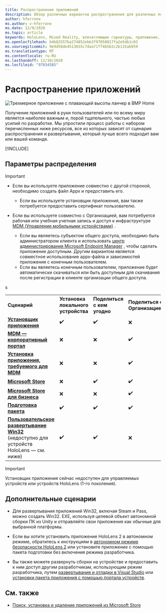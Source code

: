 ```yaml
---
title: Распространение приложений
description: Обзор различных вариантов распространения для различных поддерживаемых платформ и хранилищ публикаций.
author: hferrone
ms.author: v-hferrone
ms.date: 12/9/2020
ms.topic: article
keywords: HoloLens, Mixed Reality, впечатляющие гарнитуры, приложение, UWP, отправка, отправка, фильтры, метаданные, требования к системе, ключевые слова, wack, сертификация, пакет, appx, товары
ms.openlocfilehash: b4b82557ba274852ebb3f97058017fa2e5db1c02
ms.sourcegitcommit: 9e9d58de4513655c7daa71ff4b5b2c2b115ab959
ms.translationtype: MT
ms.contentlocale: ru-RU
ms.lasthandoff: 12/10/2020
ms.locfileid: "97034585"
---
```

# <a name="distributing-your-apps"></a>Распространение приложений

![Трехмерное приложение с плавающей высоты ланчер в ВМР Home](images/distribute-hero-image.png)

Получение приложений в руки пользователей или по всему миру является наиболее важным и, порой тщательного, частью любых усилий по разработке. Мы упростили процесс работы с набором перечисленных ниже ресурсов, все из которых зависят от сценария распространения и развертывания, который лучше всего подходит вам или вашей команде.

[!INCLUDE[](includes/before-submission.md)]

## <a name="distribution-options"></a>Параметры распределения

> [!IMPORTANT]
> * Если вы используете приложение совместно с другой стороной, необходимо создать файл Appx и предоставить его. 
>     * Если вы используете установщик приложения, вам также потребуется предоставить сертификат пользователю.
> 
> * Если вы используете совместно с Организацией, вам потребуется рабочая или учебная учетная запись и доступ к инфраструктуре [MDM (Управление мобильными устройствами)](https://docs.microsoft.com/hololens/hololens-enroll-mdm) .  
>    * Если вы являетесь субъектом общего доступа, необходимо быть администратором клиента и использовать [центр администрирования Microsoft Endpoint Manager](https://docs.microsoft.com/mem/intune/apps/apps-deploy) , чтобы сделать приложение доступным. Другим вариантом является совместное использование appx-файла и зависимостей приложения с конечным пользователем.
>    * Если вы являетесь конечным пользователем, приложение будет автоматически скачиваться или быть доступным для скачивания после регистрации в клиенте организации общего доступа. 

<table>
<colgroup>
    <col width="33%" />
    <col width="22%" />
    <col width="22%" />
    <col width="22%" />
</colgroup>
<tr>
    <td><strong>Сценарий</strong></td>
    <td><strong>Установка локального устройства</strong></td>
    <td><strong>Поделиться с кем угодно</strong></td>
    <td><strong>Поделиться с Организацией</strong></td>
</tr>
<tr>
    <td><a href="https://docs.microsoft.com/hololens/app-deploy-app-installer"><strong>Установщик приложения</strong></td>
    <td>✔️</td>
    <td>✔️</td>
    <td>❌</td>
</tr>
<tr>
    <td><a href="https://docs.microsoft.com/hololens/app-deploy-app-installer"><strong>MDM — корпоративный портал</strong></a></td>
    <td>❌</td>
    <td>❌</td>
    <td>✔️</td>
</tr>
<tr>
    <td><a href="https://docs.microsoft.com/hololens/app-deploy-intune"><strong>Установка приложения, требуемого для MDM</strong></a></td>
    <td>❌</td>
    <td>❌</td>
    <td>✔️</td>
</tr>
<tr>
    <td><a href="submitting-an-app-to-the-microsoft-store.md"><strong>Microsoft Store</strong></a></td>
    <td>❌</td>
    <td>✔️</td>
    <td>✔️</td>s
</tr>
<tr>
    <td><a href="https://docs.microsoft.com/hololens/app-deploy-store-business"><strong>Microsoft Store для бизнеса</strong></a></td>
    <td>❌</td>
    <td>❌</td>
    <td>✔️</td>
</tr>
<tr>
    <td><a href="https://docs.microsoft.com/hololens/app-deploy-provisioning-package"><strong>Подготовка пакета</strong></a></td>
    <td>✔️</td>
    <td>✔️</td>
    <td>✔️</td>
</tr>
<tr>
    <td><a href="#additional-scenarios"><strong>Пользовательское развертывание Win32</strong></a> (недоступно для устройств HoloLens — см. ниже)</td>
    <td>✔️</td>
    <td>✔️</td>
    <td>❌</td>
</tr>
</table>

> [!IMPORTANT]
> Установщик приложения сейчас недоступен для управляемых устройств или устройств HoloLens (1-го поколения).

## <a name="additional-scenarios"></a>Дополнительные сценарии

* Для развертывания приложений Win32, включая Steam и Pass, можно создать Win32. EXE, используя целевой объект автономной сборки ПК из Unity и отправляйте свои приложения как обычные для выбранной платформы. 

* Если вы хотите установить приложение HoloLens 2 в автономном режиме, обратитесь к инструкциям в [автономном режиме безопасности HoloLens 2](https://docs.microsoft.com/hololens/hololens-common-scenarios-offline-secure) или установите приложение с помощью пакета подготовки без включения режима разработчика.

* Вы также можете развернуть сборки на устройстве и предоставить к ним доступ другим разработчикам, использующим режим разработчика, путем [развертывания и отладки в Visual Studio](../develop/platform-capabilities-and-apis/using-visual-studio.md) или [установки пакета приложения с помощью портала устройств](https://docs.microsoft.com/hololens/holographic-custom-apps#installing-an-application-package-with-the-device-portal).

## <a name="see-also"></a>См. также
* [Поиск, установка и удаление приложений из Microsoft Store](https://docs.microsoft.com/hololens/holographic-store-apps)

